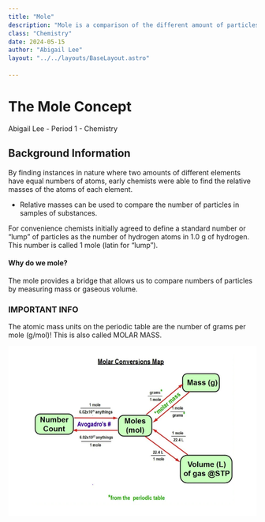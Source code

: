 ```yaml
---
title: "Mole"
description: "Mole is a comparison of the different amount of particles"
class: "Chemistry"
date: 2024-05-15
author: "Abigail Lee"
layout: "../../layouts/BaseLayout.astro"

---
```


# The Mole Concept

Abigail Lee - Period 1 - Chemistry

## Background Information

By finding instances in nature where two amounts of different elements have equal numbers of atoms, early chemists were able to find the relative masses of the atoms of each element.

- Relative masses can be used to compare the number of particles in samples of substances.

For convenience chemists initially agreed to define a standard number or “lump” of particles as the number of hydrogen atoms in 1.0 g of hydrogen. This number is called 1 mole (latin for “lump”).

#### Why do we mole?

The mole provides a bridge that allows us to compare numbers of particles by measuring mass or gaseous volume.

### IMPORTANT INFO

The atomic mass units on the periodic table are the number of grams per mole (g/mol)!
This is also called MOLAR MASS.

![Mole](./images/mole.PNG)
